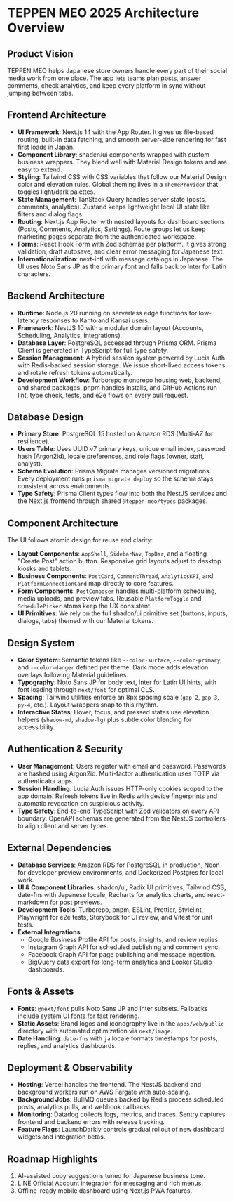 # TEPPEN MEO 2025 Architecture Overview

## Product Vision
TEPPEN MEO helps Japanese store owners handle every part of their social media work from one place. The app lets teams plan posts, answer comments, check analytics, and keep every platform in sync without jumping between tabs.

## Frontend Architecture
- **UI Framework**: Next.js 14 with the App Router. It gives us file-based routing, built-in data fetching, and smooth server-side rendering for fast first loads in Japan.
- **Component Library**: shadcn/ui components wrapped with custom business wrappers. They blend well with Material Design tokens and are easy to extend.
- **Styling**: Tailwind CSS with CSS variables that follow our Material Design color and elevation rules. Global theming lives in a `ThemeProvider` that toggles light/dark palettes.
- **State Management**: TanStack Query handles server state (posts, comments, analytics). Zustand keeps lightweight local UI state like filters and dialog flags.
- **Routing**: Next.js App Router with nested layouts for dashboard sections (Posts, Comments, Analytics, Settings). Route groups let us keep marketing pages separate from the authenticated workspace.
- **Forms**: React Hook Form with Zod schemas per platform. It gives strong validation, draft autosave, and clear error messaging for Japanese text.
- **Internationalization**: next-intl with message catalogs in Japanese. The UI uses Noto Sans JP as the primary font and falls back to Inter for Latin characters.

## Backend Architecture
- **Runtime**: Node.js 20 running on serverless edge functions for low-latency responses to Kanto and Kansai users.
- **Framework**: NestJS 10 with a modular domain layout (Accounts, Scheduling, Analytics, Integrations).
- **Database Layer**: PostgreSQL accessed through Prisma ORM. Prisma Client is generated in TypeScript for full type safety.
- **Session Management**: A hybrid session system powered by Lucia Auth with Redis-backed session storage. We issue short-lived access tokens and rotate refresh tokens automatically.
- **Development Workflow**: Turborepo monorepo housing web, backend, and shared packages. pnpm handles installs, and GitHub Actions run lint, type check, tests, and e2e flows on every pull request.

## Database Design
- **Primary Store**: PostgreSQL 15 hosted on Amazon RDS (Multi-AZ for resilience).
- **Users Table**: Uses UUID v7 primary keys, unique email index, password hash (Argon2id), locale preferences, and role flags (owner, staff, analyst).
- **Schema Evolution**: Prisma Migrate manages versioned migrations. Every deployment runs `prisma migrate deploy` so the schema stays consistent across environments.
- **Type Safety**: Prisma Client types flow into both the NestJS services and the Next.js frontend through shared `@teppen-meo/types` packages.

## Component Architecture
The UI follows atomic design for reuse and clarity:
- **Layout Components**: `AppShell`, `SidebarNav`, `TopBar`, and a floating "Create Post" action button. Responsive grid layouts adjust to desktop kiosks and tablets.
- **Business Components**: `PostCard`, `CommentThread`, `AnalyticsKPI`, and `PlatformConnectionCard` map directly to core features.
- **Form Components**: `PostComposer` handles multi-platform scheduling, media uploads, and preview tabs. Reusable `PlatformToggle` and `SchedulePicker` atoms keep the UX consistent.
- **UI Primitives**: We rely on the full shadcn/ui primitive set (buttons, inputs, dialogs, tabs) themed with our Material tokens.

## Design System
- **Color System**: Semantic tokens like `--color-surface`, `--color-primary`, and `--color-danger` defined per theme. Dark mode adds elevation overlays following Material guidelines.
- **Typography**: Noto Sans JP for body text, Inter for Latin UI hints, with font loading through `next/font` for optimal CLS.
- **Spacing**: Tailwind utilities enforce an 8px spacing scale (`gap-2`, `gap-3`, `py-4`, etc.). Layout wrappers snap to this rhythm.
- **Interactive States**: Hover, focus, and pressed states use elevation helpers (`shadow-md`, `shadow-lg`) plus subtle color blending for accessibility.

## Authentication & Security
- **User Management**: Users register with email and password. Passwords are hashed using Argon2id. Multi-factor authentication uses TOTP via authenticator apps.
- **Session Handling**: Lucia Auth issues HTTP-only cookies scoped to the app domain. Refresh tokens live in Redis with device fingerprints and automatic revocation on suspicious activity.
- **Type Safety**: End-to-end TypeScript with Zod validators on every API boundary. OpenAPI schemas are generated from the NestJS controllers to align client and server types.

## External Dependencies
- **Database Services**: Amazon RDS for PostgreSQL in production, Neon for developer preview environments, and Dockerized Postgres for local work.
- **UI & Component Libraries**: shadcn/ui, Radix UI primitives, Tailwind CSS, date-fns with Japanese locale, Recharts for analytics charts, and react-markdown for post previews.
- **Development Tools**: Turborepo, pnpm, ESLint, Prettier, Stylelint, Playwright for e2e tests, Storybook for UI review, and Vitest for unit tests.
- **External Integrations**:
  - Google Business Profile API for posts, insights, and review replies.
  - Instagram Graph API for scheduled publishing and comment sync.
  - Facebook Graph API for page publishing and message ingestion.
  - BigQuery data export for long-term analytics and Looker Studio dashboards.

## Fonts & Assets
- **Fonts**: `@next/font` pulls Noto Sans JP and Inter subsets. Fallbacks include system UI fonts for fast rendering.
- **Static Assets**: Brand logos and iconography live in the `apps/web/public` directory with automated optimization via `next/image`.
- **Date Handling**: `date-fns` with `ja` locale formats timestamps for posts, replies, and analytics dashboards.

## Deployment & Observability
- **Hosting**: Vercel handles the frontend. The NestJS backend and background workers run on AWS Fargate with auto-scaling.
- **Background Jobs**: BullMQ queues backed by Redis process scheduled posts, analytics pulls, and webhook callbacks.
- **Monitoring**: Datadog collects logs, metrics, and traces. Sentry captures frontend and backend errors with release tracking.
- **Feature Flags**: LaunchDarkly controls gradual rollout of new dashboard widgets and integration betas.

## Roadmap Highlights
1. AI-assisted copy suggestions tuned for Japanese business tone.
2. LINE Official Account integration for messaging and rich menus.
3. Offline-ready mobile dashboard using Next.js PWA features.
